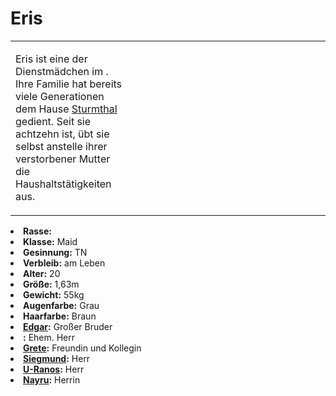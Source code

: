 # Eris

<primary-label ref="npc"/>

<secondary-label ref="faergria"/>

<secondary-label ref="thaugrien"/>

<secondary-label ref="fortuna"/>

<table>
<tr><td>
<p>
Eris ist eine der Dienstmädchen im <a href="Duensberg-Plateau.md" anchor="jagdschloss-d-nsberg"></a>. Ihre Familie hat
bereits viele Generationen dem Hause <a href="Dorian.md">Sturmthal</a> gedient. Seit sie achtzehn ist, übt sie selbst
anstelle ihrer verstorbener Mutter die Haushaltstätigkeiten aus.
</p>

</td><td width="300">
<!-- Edit here -->
<img src="eris.png" alt="" />
</td></tr>
</table>

<procedure title="Allgemeine Informationen">
<list columns="3">
<li><b>Rasse:</b> <a href="Folks.md" anchor="menschen"></a></li>
<li><b>Klasse:</b> Maid</li>
<li><b>Gesinnung:</b> TN</li>
<li><b>Verbleib:</b> am Leben</li>
</list>
</procedure>

<procedure title="Aussehen">
<list columns="3">
<li><b>Alter:</b> 20</li>
<li><b>Größe:</b> 1,63m</li>
<li><b>Gewicht:</b> 55kg</li>
<li><b>Augenfarbe:</b> Grau</li>
<li><b>Haarfarbe:</b> Braun</li>
<!-- <li><b>Maße:</b> 86/73-65-90</li> -->
</list>
</procedure>

<procedure title="Beziehungen">
<list columns="3">
<li><b><a href="Edgar.md">Edgar</a>:</b> Großer Bruder</li>
<li><b><a href="Dorian.md"></a>:</b> Ehem. Herr</li>
<li><b><a href="Grete.md">Grete</a>:</b> Freundin und Kollegin</li>
<li><b><a href="Siegmund.md">Siegmund</a>:</b> Herr</li>
<li><b><a href="U-Ranos.md">U-Ranos</a>:</b> Herr</li>
<li><b><a href="Nayru.md">Nayru</a>:</b> Herrin</li>
</list>
</procedure>

<!--
## Notizen

- **Ziele:** 
- **Geheimnisse:** 
-->